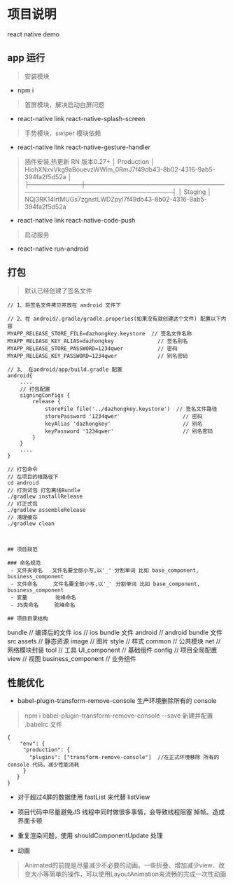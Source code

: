 
# 项目说明

react native demo

## app 运行 
> 安装模块
-  npm i
> 首屏模块，解决启动白屏问题
-  react-native link react-native-splash-screen
> 手势模块，swiper 模块依赖
-  react-native link react-native-gesture-handler
> 插件安装,热更新 RN 版本0.27+
> │ Production │ HiohXNxvVkg9aBouevzWWlm_0RmJ7f49db43-8b02-4316-9ab5-394fa2f5d52a │
  ├────────────┼──────────────────────────────────────────────────────────────────┤
  │ Staging    │ NQj3RK14lrtMUGs7zgnstLWDZpyI7f49db43-8b02-4316-9ab5-394fa2f5d52a
  
- react-native link react-native-code-push
> 启动服务
-  react-native run-android

## 打包
> 默认已经创建了签名文件
````
// 1、将签名文件拷贝并放在 android 文件下

// 2、在 android/.gradle/gradle.properies(如果没有就创建这个文件) 配置以下内容
MYAPP_RELEASE_STORE_FILE=dazhongkey.keystore  // 签名文件名称
MYAPP_RELEASE_KEY_ALIAS=dazhongkey              // 签名别名
MYAPP_RELEASE_STORE_PASSWORD=1234qwer           // 密码
MYAPP_RELEASE_KEY_PASSWORD=1234qwer             // 别名密码

// 3、 在android/app/build.gradle 配置
android{
    ....
    // 打包配置
    signingConfigs {
        release {
            storeFile file('../dazhongkey.keystore')  // 签名文件路径
            storePassword '1234qwer'                    // 密码
            keyAlias 'dazhongkey'                       // 别名
            keyPassword '1234qwer'                      // 别名密码
        }
    }
    ....
}

// 打包命令
// 在项目的根路径下
cd android 
// 打测试包 打包离线Bundle
./gradlew installRelease
// 打正式包
./gradlew assembleRelease
// 清理缓存
./gradlew clean



## 项目规范

### 命名规范
 - 文件夹命名   文件名要全部小写,以'_' 分割单词 比如 base_component, business_component
 - 文件命名     文件名要全部小写,以'_' 分割单词 比如 base_component, business_component
 - 变量         驼峰命名
 - JS类命名     驼峰命名

## 项目目录结构

````
bundle           // 编译后的文件
    ios           // ios bundle 文件
    android       // android bundle 文件
src 
    assets       // 静态资源
        image    // 图片
    style        // 样式
    common       // 公共模块
        net      // 网络模块封装
        tool     // 工具
    UI_component    // 基础组件
    config       // 项目全局配置
    view         // 视图
        business_component  // 业务组件


 ## 性能优化 
 - babel-plugin-transform-remove-console  生产环境删除所有的 console
 > npm i babel-plugin-transform-remove-console --save
 > 新建并配置 .babelrc 文件

 ````
 {
     "env": {
      "production": {
        "plugins": ["transform-remove-console"]  //在正式环境移除 所有的console 代码，减少性能消耗
      }
    }
 }
````

 - 对于超过4屏的数据使用 fastList 来代替 listView

 - 项目代码中尽量避免JS 线程中同时做很多事情，会导致线程阻塞 掉帧。造成界面卡顿

 - 重复渲染问题，使用 shouldComponentUpdate 处理

 - 动画
 > Animated的前提是尽量减少不必要的动画。一些折叠、增加减少view、改变大小等简单的操作，可以使用LayoutAnimation来流畅的完成一次性动画
